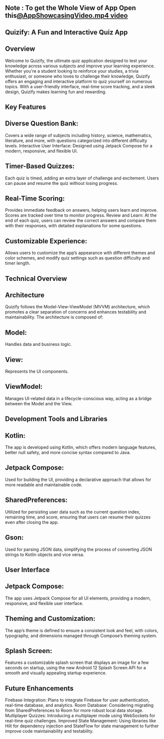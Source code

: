 Note : To get the Whole View of App Open this[@AppShowcasingVideo.mp4 video](https://drive.google.com/file/d/1zxNcyUe1ub-K4eCFxqw1VXuiMO-efGiq/view?usp=drive_link)
--
 

Quizify: A Fun and Interactive Quiz App
--------------------------------------
Overview
--------
Welcome to Quizify, the ultimate quiz application designed to test your knowledge across various subjects and improve your learning experience. Whether you're a student looking to reinforce your studies, a trivia enthusiast, or someone who loves to challenge their knowledge, Quizify offers an engaging and interactive platform to quiz yourself on numerous topics. With a user-friendly interface, real-time score tracking, and a sleek design, Quizify makes learning fun and rewarding.

Key Features
------------
Diverse Question Bank:
-----------------------
Covers a wide range of subjects including history, science, mathematics, literature, and more, with questions categorized into different difficulty levels.
Interactive User Interface: Designed using Jetpack Compose for a modern, responsive, and flexible UI.

Timer-Based Quizzes:
-------------------
Each quiz is timed, adding an extra layer of challenge and excitement. Users can pause and resume the quiz without losing progress.

Real-Time Scoring:
-
Provides immediate feedback on answers, helping users learn and improve. Scores are tracked over time to monitor progress.
Review and Learn: At the end of each quiz, users can review the correct answers and compare them with their responses, with detailed explanations for some questions.

Customizable Experience:
--

Allows users to customize the app’s appearance with different themes and color schemes, and modify quiz settings such as question difficulty and timer length.


Technical Overview
-
Architecture
-
Quizify follows the Model-View-ViewModel (MVVM) architecture, which promotes a clear separation of concerns and enhances testability and maintainability. The architecture is composed of:

Model:
-
Handles data and business logic.

View: 
-
Represents the UI components.

ViewModel:
-
Manages UI-related data in a lifecycle-conscious way, acting as a bridge between the Model and the View.

Development Tools and Libraries
--
Kotlin:
-
The app is developed using Kotlin, which offers modern language features, better null safety, and more concise syntax compared to Java.

Jetpack Compose: 
-
Used for building the UI, providing a declarative approach that allows for more readable and maintainable code.

SharedPreferences:
-
Utilized for persisting user data such as the current question index, remaining time, and score, ensuring that users can resume their quizzes even after closing the app.

Gson:
-
Used for parsing JSON data, simplifying the process of converting JSON strings to Kotlin objects and vice versa.

User Interface
-
Jetpack Compose:
-
The app uses Jetpack Compose for all UI elements, providing a modern, responsive, and flexible user interface.

Theming and Customization:
-
The app’s theme is defined to ensure a consistent look and feel, with colors, typography, and dimensions managed through Compose’s theming system.

Splash Screen:
-
Features a customizable splash screen that displays an image for a few seconds on startup, using the new Android 12 Splash Screen API for a smooth and visually appealing startup experience.

Future Enhancements
-
Firebase Integration: Plans to integrate Firebase for user authentication, real-time database, and analytics.
Room Database: Considering migrating from SharedPreferences to Room for more robust local data storage.
Multiplayer Quizzes: Introducing a multiplayer mode using WebSockets for real-time quiz challenges.
Improved State Management: Using libraries like Hilt for dependency injection and StateFlow for state management to further improve code maintainability and testability.

